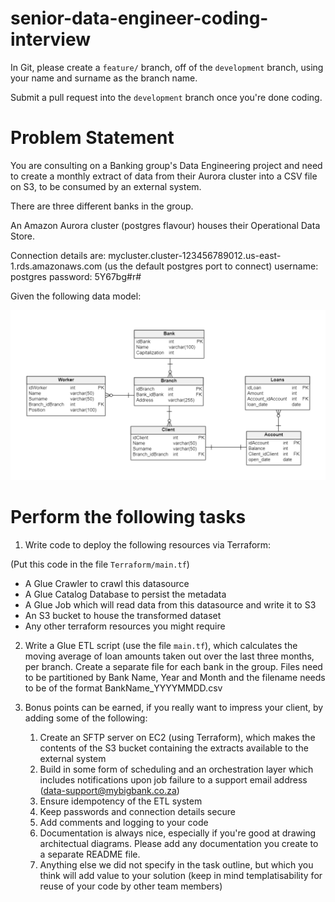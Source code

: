 # senior-data-engineer-coding-interview

In Git, please create a `feature/` branch, off of the `development` branch, using your name and surname as the branch name.

Submit a pull request into the `development` branch once you're done coding.

# Problem Statement

You are consulting on a Banking group's Data Engineering project and need to create a monthly extract of data from their Aurora cluster into a CSV file on S3, to be consumed by an external system.

There are three different banks in the group.

An Amazon Aurora cluster (postgres flavour) houses their Operational Data Store.

Connection details are:
mycluster.cluster-123456789012.us-east-1.rds.amazonaws.com
(us the default postgres port to connect)
username: postgres
password: 5Y67bg#r#

Given the following data model:

![](DataModel_ERD.png)

# Perform the following tasks

1. Write code to deploy the following resources via Terraform:

(Put this code in the file `Terraform/main.tf`)

* A Glue Crawler to crawl this datasource
* A Glue Catalog Database to persist the metadata
* A Glue Job which will read data from this datasource and write it to S3
* An S3 bucket to house the transformed dataset
* Any other terraform resources you might require

2. Write a Glue ETL script (use the file `main.tf`), which calculates the moving average of loan amounts taken out over the last three months, per branch. Create a separate file for each bank in the group. Files need to be partitioned by Bank Name, Year and Month and the filename needs to be of the format BankName_YYYYMMDD.csv
   
3. Bonus points can be earned, if you really want to impress your client, by adding some of the following:
   1. Create an SFTP server on EC2 (using Terraform), which makes the contents of the S3 bucket containing the extracts available to the external system
   2. Build in some form of scheduling and an orchestration layer which includes notifications upon job failure to a support email address (data-support@mybigbank.co.za)
   3. Ensure idempotency of the ETL system
   4. Keep passwords and connection details secure
   5. Add comments and logging to your code
   6. Documentation is always nice, especially if you're good at drawing architectual diagrams. Please add any documentation you create to a separate README file.
   7. Anything else we did not specify in the task outline, but which you think will add value to your solution (keep in mind templatisability for reuse of your code by other team members)